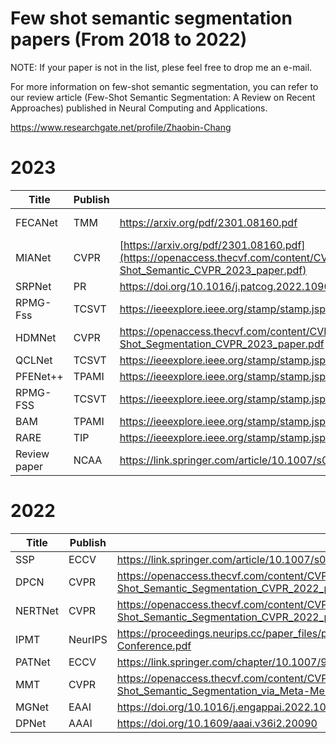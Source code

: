 # **Few shot semantic segmentation papers** (From 2018 to 2022)
NOTE: If your paper is not in the list, plese feel free to drop me an e-mail.

For more information on few-shot semantic segmentation, you can refer to our review article (Few-Shot Semantic Segmentation: A Review on Recent Approaches) published in Neural Computing and Applications. 

https://www.researchgate.net/profile/Zhaobin-Chang
# **2023**
|Title| Publish| pdf | code |  
| --- | --- | --- | --- |  
|FECANet|TMM| https://arxiv.org/pdf/2301.08160.pdf | https://github.com/NUST-Machine-Intelligence-Laboratory/FECANET.|  
|MIANet|CVPR| [https://arxiv.org/pdf/2301.08160.pdf](https://openaccess.thecvf.com/content/CVPR2023/papers/Yang_MIANet_Aggregating_Unbiased_Instance_and_General_Information_for_Few-Shot_Semantic_CVPR_2023_paper.pdf) | https://github.com/Aldrich2y/MIANet.|
|SRPNet|PR|https://doi.org/10.1016/j.patcog.2022.109018||
|RPMG-Fss|TCSVT|https://ieeexplore.ieee.org/stamp/stamp.jsp?tp=&arnumber=10093904|https://github.com/dxzxy12138/RPMG-FSS/tree/master|
|HDMNet|CVPR|https://openaccess.thecvf.com/content/CVPR2023/papers/Peng_Hierarchical_Dense_Correlation_Distillation_for_Few-Shot_Segmentation_CVPR_2023_paper.pdf|https://github.com/Pbihao/HDMNet|
|QCLNet|TCSVT|https://ieeexplore.ieee.org/stamp/stamp.jsp?tp=&arnumber=9954424|
|PFENet++|TPAMI|https://ieeexplore.ieee.org/stamp/stamp.jsp?tp=&arnumber=10305430|
|RPMG-FSS|TCSVT|https://ieeexplore.ieee.org/stamp/stamp.jsp?tp=&arnumber=10093904|https://github.com/dxzxy12138/RPMG-FSS/tree/master|
|BAM|TPAMI|https://ieeexplore.ieee.org/stamp/stamp.jsp?tp=&arnumber=10098188|https://github.com/chunbolang/BAM|
|RARE|TIP|https://ieeexplore.ieee.org/stamp/stamp.jsp?tp=&arnumber=10256677|https://github.com/chunbolang/RARE|
|Review paper|NCAA|https://link.springer.com/article/10.1007/s00521-023-08758-9| |
# **2022**
|Title| Publish| pdf | code |  
| --- | --- | --- | --- | 
|SSP|ECCV|https://link.springer.com/article/10.1007/s00521-023-08758-9|https://github.com/fanq15/SSP.|
|DPCN|CVPR|https://openaccess.thecvf.com/content/CVPR2022/papers/Liu_Dynamic_Prototype_Convolution_Network_for_Few-Shot_Semantic_Segmentation_CVPR_2022_paper.pdf|
|NERTNet|CVPR|https://openaccess.thecvf.com/content/CVPR2022/papers/Liu_Dynamic_Prototype_Convolution_Network_for_Few-Shot_Semantic_Segmentation_CVPR_2022_paper.pdf|https://github.com/LIUYUANWEI98/NERTNet|
|IPMT|NeurIPS|https://proceedings.neurips.cc/paper_files/paper/2022/file/f7fef21d1fb3e950b12b50ad7f395e31-Paper-Conference.pdf|https://github.com/LIUYUANWEI98/IPMT|
|PATNet|ECCV|https://link.springer.com/chapter/10.1007/978-3-031-20056-4_5|https://github.com/slei109/PATNet|
|MMT|CVPR|https://openaccess.thecvf.com/content/CVPR2022/papers/Wang_Remember_the_Difference_Cross-Domain_Few-Shot_Semantic_Segmentation_via_Meta-Memory_Transfer_CVPR_2022_paper.pdf||
|MGNet|EAAI|https://doi.org/10.1016/j.engappai.2022.105431||
|DPNet|AAAI|https://doi.org/10.1609/aaai.v36i2.20090||


